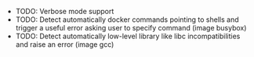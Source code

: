 * TODO: Verbose mode support
* TODO: Detect automatically docker commands pointing to shells and trigger a useful error asking user to specify command (image busybox)
* TODO: Detect automatically low-level library like libc incompatibilities and raise an error (image gcc)
